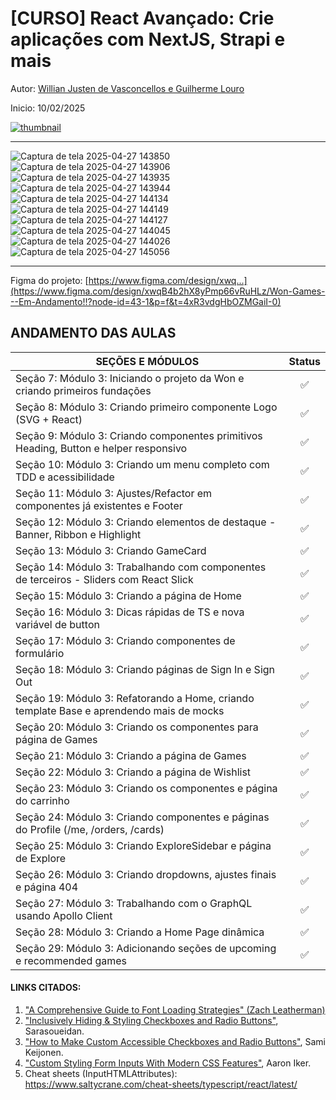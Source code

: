 # [CURSO] React Avançado: Crie aplicações com NextJS, Strapi e mais

Autor: [Willian Justen de Vasconcellos e Guilherme Louro](https://www.udemy.com/course/react-avancado/#instructor-1)

Inicio: 10/02/2025

[![thumbnail](https://reactavancado.com.br/img/cover.png)](https://www.udemy.com/course/react-avancado/)

---

![Captura de tela 2025-04-27 143850](https://github.com/user-attachments/assets/413a735a-eed4-4e00-beed-b90a8f463bf2)
![Captura de tela 2025-04-27 143906](https://github.com/user-attachments/assets/a5719f14-cff0-456b-b772-fe99ca913cc5)
![Captura de tela 2025-04-27 143935](https://github.com/user-attachments/assets/4a7d627c-6b27-4870-b5b1-8224b4f2cec1)
![Captura de tela 2025-04-27 143944](https://github.com/user-attachments/assets/9fbf4264-49dd-446c-8b42-2d90d3663bc8)
![Captura de tela 2025-04-27 144134](https://github.com/user-attachments/assets/d549a32f-f1cf-438a-8d64-5c53331a6283)
![Captura de tela 2025-04-27 144149](https://github.com/user-attachments/assets/a088f98a-4ba5-446e-ae33-564e708b982c)
![Captura de tela 2025-04-27 144127](https://github.com/user-attachments/assets/c5fda8c9-85a2-4991-83e6-c234072cfbfd)
![Captura de tela 2025-04-27 144045](https://github.com/user-attachments/assets/f2aefbdb-da11-428b-b208-fb025265ef59)
![Captura de tela 2025-04-27 144026](https://github.com/user-attachments/assets/111b55d7-0861-4204-83f1-59a08a8dc200)
![Captura de tela 2025-04-27 145056](https://github.com/user-attachments/assets/38f067ba-3fa2-4bd7-b805-9150cb1d9a7f)

---

Figma do projeto: [https://www.figma.com/design/xwq...](https://www.figma.com/design/xwqB4b2hX8yPmp66vRuHLz/Won-Games---Em-Andamento!!?node-id=43-1&p=f&t=4xR3vdgHbOZMGaiI-0)

## ANDAMENTO DAS AULAS

| SEÇÕES E MÓDULOS                                                                          | Status |
|-------------------------------------------------------------------------------------------| :----: |
| Seção 7: Módulo 3: Iniciando o projeto da Won e criando primeiros fundações               |   ✅   |
| Seção 8: Módulo 3: Criando primeiro componente Logo (SVG + React)                         |   ✅   |
| Seção 9: Módulo 3: Criando componentes primitivos Heading, Button e helper responsivo     |   ✅   |
| Seção 10: Módulo 3: Criando um menu completo com TDD e acessibilidade                     |   ✅   |
| Seção 11: Módulo 3: Ajustes/Refactor em componentes já existentes e Footer                |   ✅   |
| Seção 12: Módulo 3: Criando elementos de destaque - Banner, Ribbon e Highlight            |   ✅   |
| Seção 13: Módulo 3: Criando GameCard                                                      |   ✅   |
| Seção 14: Módulo 3: Trabalhando com componentes de terceiros - Sliders com React Slick    |   ✅   |
| Seção 15: Módulo 3: Criando a página de Home                                              |   ✅   |
| Seção 16: Módulo 3: Dicas rápidas de TS e nova variável de button                         |   ✅   |
| Seção 17: Módulo 3: Criando componentes de formulário                                     |   ✅   |
| Seção 18: Módulo 3: Criando páginas de Sign In e Sign Out                                 |   ✅   |
| Seção 19: Módulo 3: Refatorando a Home, criando template Base e aprendendo mais de mocks  |   ✅   |
| Seção 20: Módulo 3: Criando os componentes para página de Games                           |   ✅   |
| Seção 21: Módulo 3: Criando a página de Games                                             |   ✅   |
| Seção 22: Módulo 3: Criando a página de Wishlist                                          |   ✅   |
| Seção 23: Módulo 3: Criando os componentes e página do carrinho                           |   ✅   |
| Seção 24: Módulo 3: Criando componentes e páginas do Profile (/me, /orders, /cards)       |   ✅   |
| Seção 25: Módulo 3: Criando ExploreSidebar e página de Explore                            |   ✅   |
| Seção 26: Módulo 3: Criando dropdowns, ajustes finais e página 404                        |   ✅   |
| Seção 27: Módulo 3: Trabalhando com o GraphQL usando Apollo Client                        |   ✅   |
| Seção 28: Módulo 3: Criando a Home Page dinâmica                                          |   ✅   |
| Seção 29: Módulo 3: Adicionando seções de upcoming e recommended games                    |   ✅   |


#### LINKS CITADOS: 

1. ["A Comprehensive Guide to Font Loading Strategies" (Zach Leatherman)](https://www.zachleat.com/web/comprehensive-webfonts/)
1. ["Inclusively Hiding & Styling Checkboxes and Radio Buttons"](https://www.sarasoueidan.com/blog/inclusively-hiding-and-styling-checkboxes-and-radio-buttons/), Sarasoueidan.
1. ["How to Make Custom Accessible Checkboxes and Radio Buttons"](https://webdesign.tutsplus.com/how-to-make-custom-accessible-checkboxes-and-radio-buttons--cms-32074t), Sami Keijonen.
1. ["Custom Styling Form Inputs With Modern CSS Features"](https://css-tricks.com/custom-styling-form-inputs-with-modern-css-features/), Aaron Iker.
1. Cheat sheets (InputHTMLAttributes<HTMLInputElement>): https://www.saltycrane.com/cheat-sheets/typescript/react/latest/